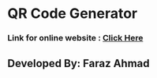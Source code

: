 # QR Code Generator

### Link for online website :  <a href="https://farazahmad-117.github.io/QR-Code-Generator/">Click Here</a>

## Developed By: Faraz Ahmad
